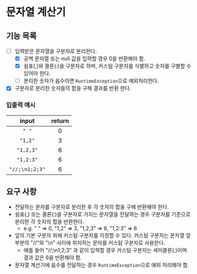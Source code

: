 # 문자열 계산기

## 기능 목록

- [ ] 입력받은 문자열을 구분자로 분리한다.
  - [X] 공백 문자열 또는 null 값을 입력할 경우 0을 반환해야 함.
  - [X] 쉼표(,)와 콜론(:)을 구분자로 하며, 커스텀 구분자를 식별하고 숫자를 구별할 수 있어야 한다.
  - [ ] 분리한 숫자가 음수라면 `RuntimeException`으로 예외처리한다.
- [X] 구분자로 분리한 숫자들의 합을 구해 결과를 반환 한다.

### 입출력 예시

|     input      | return |
|:--------------:|:------:|
|     `" "`      |   0    |
|    `"1,2"`     |   3    |
|   `"1,2,3"`    |   6    |
|   `"1,2:3"`    |   6    |
| `"//;\n1;2;3"` |   6    |

## 요구 사항

- 전달하는 문자를 구분자로 분리한 후 각 숫자의 합을 구해 반환해야 한다.
- 쉼표(,) 또는 콜론(:)을 구분자로 가지는 문자열을 전달하는 경우 구분자를 기준으로 분리한 각 숫자의 합을 반환한다.
  - e.g. " " => 0, "1,2" => 3, "1,2,3" => 6, "1,2:3" => 6
- 앞의 기본 구분자 외에 커스텀 구분자를 지정할 수 있다. 커스텀 구분자는 문자열 앞부분의 "//"와 "\n" 사이에 위치하는 문자를 커스텀 구분자로 사용한다.
  - 예를 들어 "//;\n1;2;3" 과 같이 입력할 경우 커스텀 구분자는 세미콜론(;)이며 결과 값은 6을 반환해야 함.
- 문자열 계산기에 음수를 전달하는 경우 `RuntimeException`으로 예외 처리해야 함.
